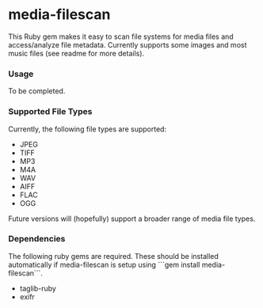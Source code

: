 # media-filescan
This Ruby gem makes it easy to scan file systems for media files and access/analyze file metadata. Currently supports some images and most music files (see readme for more details).

<h3>Usage</h3>
<p>To be completed.</p>

<h3>Supported File Types</h3> 
  Currently, the following file types are supported:
  <ul>
    <li>JPEG</li> 
    <li>TIFF</li>
    <li>MP3</li>
    <li>M4A</li>
    <li>WAV</li>
    <li>AIFF</li>
    <li>FLAC</li>
    <li>OGG</li>
  </ul>
  
Future versions will (hopefully) support a broader range of media file types. 


<h3>Dependencies</h3> 
The following ruby gems are required. These should be installed automatically if media-filescan is setup using ```gem install media-filescan```.
  <ul>
    <li>taglib-ruby</li>
    <li>exifr</li>
  </ul>
